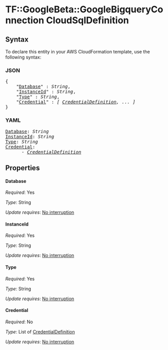 # TF::GoogleBeta::GoogleBigqueryConnection CloudSqlDefinition

## Syntax

To declare this entity in your AWS CloudFormation template, use the following syntax:

### JSON

<pre>
{
    "<a href="#database" title="Database">Database</a>" : <i>String</i>,
    "<a href="#instanceid" title="InstanceId">InstanceId</a>" : <i>String</i>,
    "<a href="#type" title="Type">Type</a>" : <i>String</i>,
    "<a href="#credential" title="Credential">Credential</a>" : <i>[ <a href="credentialdefinition.md">CredentialDefinition</a>, ... ]</i>
}
</pre>

### YAML

<pre>
<a href="#database" title="Database">Database</a>: <i>String</i>
<a href="#instanceid" title="InstanceId">InstanceId</a>: <i>String</i>
<a href="#type" title="Type">Type</a>: <i>String</i>
<a href="#credential" title="Credential">Credential</a>: <i>
      - <a href="credentialdefinition.md">CredentialDefinition</a></i>
</pre>

## Properties

#### Database

_Required_: Yes

_Type_: String

_Update requires_: [No interruption](https://docs.aws.amazon.com/AWSCloudFormation/latest/UserGuide/using-cfn-updating-stacks-update-behaviors.html#update-no-interrupt)

#### InstanceId

_Required_: Yes

_Type_: String

_Update requires_: [No interruption](https://docs.aws.amazon.com/AWSCloudFormation/latest/UserGuide/using-cfn-updating-stacks-update-behaviors.html#update-no-interrupt)

#### Type

_Required_: Yes

_Type_: String

_Update requires_: [No interruption](https://docs.aws.amazon.com/AWSCloudFormation/latest/UserGuide/using-cfn-updating-stacks-update-behaviors.html#update-no-interrupt)

#### Credential

_Required_: No

_Type_: List of <a href="credentialdefinition.md">CredentialDefinition</a>

_Update requires_: [No interruption](https://docs.aws.amazon.com/AWSCloudFormation/latest/UserGuide/using-cfn-updating-stacks-update-behaviors.html#update-no-interrupt)

